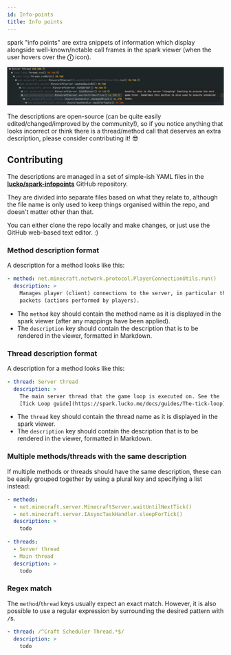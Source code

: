 ```yaml
---
id: Info-points
title: Info points
---
```


spark "info points" are extra snippets of information which display alongside well-known/notable call frames in the spark viewer (when the user hovers over the **ⓘ** icon).

![](../img/viewer-infopoint.png)

The descriptions are open-source (can be quite easily edited/changed/improved by the community!), so if you notice anything that looks incorrect or think there is a thread/method call that deserves an extra description, please consider contributing it! :sunglasses:

## Contributing

The descriptions are managed in a set of simple-ish YAML files in the **[lucko/spark-infopoints](https://github.com/lucko/spark-infopoints)** GitHub repository.

They are divided into separate files based on what they relate to, although the file name is only used to keep things organised within the repo, and doesn't matter other than that.

You can either clone the repo locally and make changes, or just use the GitHub web-based text editor. :)

### Method description format

A description for a method looks like this:

```yaml
- method: net.minecraft.network.protocol.PlayerConnectionUtils.run()
  description: >
    Manages player (client) connections to the server, in particular the processing of incoming
    packets (actions performed by players).
```

* The `method` key should contain the method name as it is displayed in the spark viewer (after any mappings have been applied).
* The `description` key should contain the description that is to be rendered in the viewer, formatted in Markdown.


### Thread description format

A description for a method looks like this:

```yaml
- thread: Server thread
  description: >
    The main server thread that the game loop is executed on. See the
    [Tick Loop guide](https://spark.lucko.me/docs/guides/The-tick-loop) for more info.
```

* The `thread` key should contain the thread name as it is displayed in the spark viewer.
* The `description` key should contain the description that is to be rendered in the viewer, formatted in Markdown.

### Multiple methods/threads with the same description

If multiple methods or threads should have the same description, these can be easily grouped together by using a plural key and specifying a list instead:

```yaml
- methods:
  - net.minecraft.server.MinecraftServer.waitUntilNextTick()
  - net.minecraft.server.IAsyncTaskHandler.sleepForTick()
  description: >
    todo
```

```yaml
- threads:
  - Server thread
  - Main thread
  description: >
    todo
```

### Regex match

The `method`/`thread` keys usually expect an exact match. However, it is also possible to use a regular expression by surrounding the desired pattern with `/`s.

```yaml
- thread: /^Craft Scheduler Thread.*$/
  description: >
    todo
```
